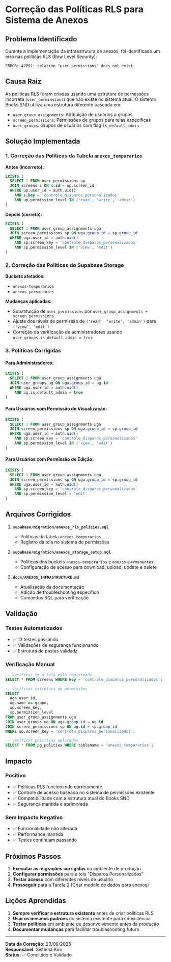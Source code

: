 # Correção das Políticas RLS para Sistema de Anexos

## Problema Identificado

Durante a implementação da infraestrutura de anexos, foi identificado um erro nas políticas RLS (Row Level Security):

```
ERROR: 42P01: relation "user_permissions" does not exist
```

## Causa Raiz

As políticas RLS foram criadas usando uma estrutura de permissões incorreta (`user_permissions`) que não existe no sistema atual. O sistema Books SND utiliza uma estrutura diferente baseada em:

- `user_group_assignments`: Atribuição de usuários a grupos
- `screen_permissions`: Permissões de grupos para telas específicas
- `user_groups`: Grupos de usuários com flag `is_default_admin`

## Solução Implementada

### 1. Correção das Políticas da Tabela `anexos_temporarios`

**Antes (incorreto):**
```sql
EXISTS (
  SELECT 1 FROM user_permissions up
  JOIN screens s ON s.id = up.screen_id
  WHERE up.user_id = auth.uid()
    AND s.key = 'controle_disparos_personalizados'
    AND up.permission_level IN ('read', 'write', 'admin')
)
```

**Depois (correto):**
```sql
EXISTS (
  SELECT 1 FROM user_group_assignments uga
  JOIN screen_permissions sp ON uga.group_id = sp.group_id
  WHERE uga.user_id = auth.uid()
    AND sp.screen_key = 'controle_disparos_personalizados'
    AND sp.permission_level IN ('view', 'edit')
)
```

### 2. Correção das Políticas do Supabase Storage

**Buckets afetados:**
- `anexos-temporarios`
- `anexos-permanentes`

**Mudanças aplicadas:**
- Substituição de `user_permissions` por `user_group_assignments + screen_permissions`
- Ajuste dos níveis de permissão de `('read', 'write', 'admin')` para `('view', 'edit')`
- Correção da verificação de administradores usando `user_groups.is_default_admin = true`

### 3. Políticas Corrigidas

#### Para Administradores:
```sql
EXISTS (
  SELECT 1 FROM user_group_assignments uga
  JOIN user_groups ug ON uga.group_id = ug.id
  WHERE uga.user_id = auth.uid()
    AND ug.is_default_admin = true
)
```

#### Para Usuários com Permissão de Visualização:
```sql
EXISTS (
  SELECT 1 FROM user_group_assignments uga
  JOIN screen_permissions sp ON uga.group_id = sp.group_id
  WHERE uga.user_id = auth.uid()
    AND sp.screen_key = 'controle_disparos_personalizados'
    AND sp.permission_level IN ('view', 'edit')
)
```

#### Para Usuários com Permissão de Edição:
```sql
EXISTS (
  SELECT 1 FROM user_group_assignments uga
  JOIN screen_permissions sp ON uga.group_id = sp.group_id
  WHERE uga.user_id = auth.uid()
    AND sp.screen_key = 'controle_disparos_personalizados'
    AND sp.permission_level = 'edit'
)
```

## Arquivos Corrigidos

1. **`supabase/migration/anexos_rls_policies.sql`**
   - Políticas da tabela `anexos_temporarios`
   - Registro da tela no sistema de permissões

2. **`supabase/migration/anexos_storage_setup.sql`**
   - Políticas dos buckets `anexos-temporarios` e `anexos-permanentes`
   - Configuração de acesso para download, upload, update e delete

3. **`docs/ANEXOS_INFRASTRUCTURE.md`**
   - Atualização da documentação
   - Adição de troubleshooting específico
   - Comandos SQL para verificação

## Validação

### Testes Automatizados
- ✅ 13 testes passando
- ✅ Validações de segurança funcionando
- ✅ Estrutura de pastas validada

### Verificação Manual
```sql
-- Verificar se a tela está registrada
SELECT * FROM screens WHERE key = 'controle_disparos_personalizados';

-- Verificar estrutura de permissões
SELECT 
  uga.user_id,
  ug.name as grupo,
  sp.screen_key,
  sp.permission_level
FROM user_group_assignments uga
JOIN user_groups ug ON uga.group_id = ug.id
JOIN screen_permissions sp ON ug.id = sp.group_id
WHERE sp.screen_key = 'controle_disparos_personalizados';

-- Verificar políticas aplicadas
SELECT * FROM pg_policies WHERE tablename = 'anexos_temporarios';
```

## Impacto

### Positivo
- ✅ Políticas RLS funcionando corretamente
- ✅ Controle de acesso baseado no sistema de permissões existente
- ✅ Compatibilidade com a estrutura atual do Books SND
- ✅ Segurança mantida e aprimorada

### Sem Impacto Negativo
- ✅ Funcionalidade não alterada
- ✅ Performance mantida
- ✅ Testes continuam passando

## Próximos Passos

1. **Executar as migrações corrigidas** no ambiente de produção
2. **Configurar permissões** para a tela "Disparos Personalizados"
3. **Testar acesso** com diferentes níveis de usuário
4. **Prosseguir** para a Tarefa 2 (Criar modelo de dados para anexos)

## Lições Aprendidas

1. **Sempre verificar a estrutura existente** antes de criar políticas RLS
2. **Usar os mesmos padrões** do sistema existente para consistência
3. **Testar políticas** em ambiente de desenvolvimento antes da produção
4. **Documentar mudanças** para facilitar troubleshooting futuro

---

**Data da Correção:** 23/09/2025  
**Responsável:** Sistema Kiro  
**Status:** ✅ Concluído e Validado